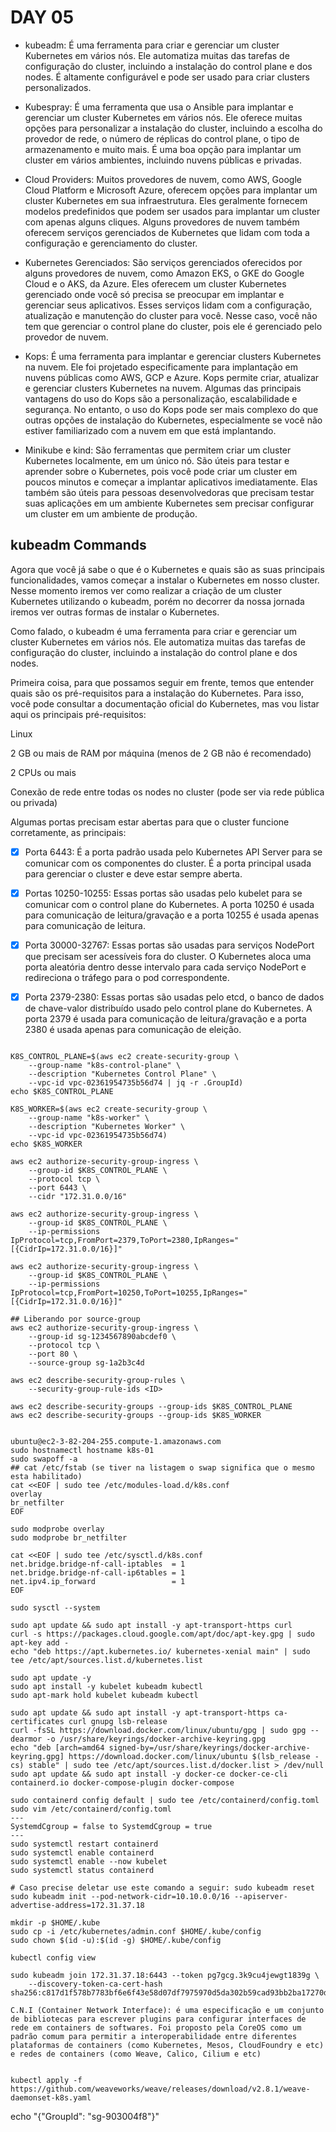 # DAY 05

- kubeadm: É uma ferramenta para criar e gerenciar um cluster Kubernetes em vários nós. Ele automatiza muitas das tarefas de configuração do cluster, incluindo a instalação do control plane e dos nodes. É altamente configurável e pode ser usado para criar clusters personalizados.

- Kubespray: É uma ferramenta que usa o Ansible para implantar e gerenciar um cluster Kubernetes em vários nós. Ele oferece muitas opções para personalizar a instalação do cluster, incluindo a escolha do provedor de rede, o número de réplicas do control plane, o tipo de armazenamento e muito mais. É uma boa opção para implantar um cluster em vários ambientes, incluindo nuvens públicas e privadas.

- Cloud Providers: Muitos provedores de nuvem, como AWS, Google Cloud Platform e Microsoft Azure, oferecem opções para implantar um cluster Kubernetes em sua infraestrutura. Eles geralmente fornecem modelos predefinidos que podem ser usados para implantar um cluster com apenas alguns cliques. Alguns provedores de nuvem também oferecem serviços gerenciados de Kubernetes que lidam com toda a configuração e gerenciamento do cluster.

- Kubernetes Gerenciados: São serviços gerenciados oferecidos por alguns provedores de nuvem, como Amazon EKS, o GKE do Google Cloud e o AKS, da Azure. Eles oferecem um cluster Kubernetes gerenciado onde você só precisa se preocupar em implantar e gerenciar seus aplicativos. Esses serviços lidam com a configuração, atualização e manutenção do cluster para você. Nesse caso, você não tem que gerenciar o control plane do cluster, pois ele é gerenciado pelo provedor de nuvem.

- Kops: É uma ferramenta para implantar e gerenciar clusters Kubernetes na nuvem. Ele foi projetado especificamente para implantação em nuvens públicas como AWS, GCP e Azure. Kops permite criar, atualizar e gerenciar clusters Kubernetes na nuvem. Algumas das principais vantagens do uso do Kops são a personalização, escalabilidade e segurança. No entanto, o uso do Kops pode ser mais complexo do que outras opções de instalação do Kubernetes, especialmente se você não estiver familiarizado com a nuvem em que está implantando.

- Minikube e kind: São ferramentas que permitem criar um cluster Kubernetes localmente, em um único nó. São úteis para testar e aprender sobre o Kubernetes, pois você pode criar um cluster em poucos minutos e começar a implantar aplicativos imediatamente. Elas também são úteis para pessoas desenvolvedoras que precisam testar suas aplicações em um ambiente Kubernetes sem precisar configurar um cluster em um ambiente de produção.

## kubeadm Commands
Agora que você já sabe o que é o Kubernetes e quais são as suas principais funcionalidades, vamos começar a instalar o Kubernetes em nosso cluster. Nesse momento iremos ver como realizar a criação de um cluster Kubernetes utilizando o kubeadm, porém no decorrer da nossa jornada iremos ver outras formas de instalar o Kubernetes.

Como falado, o kubeadm é uma ferramenta para criar e gerenciar um cluster Kubernetes em vários nós. Ele automatiza muitas das tarefas de configuração do cluster, incluindo a instalação do control plane e dos nodes.

Primeira coisa, para que possamos seguir em frente, temos que entender quais são os pré-requisitos para a instalação do Kubernetes. Para isso, você pode consultar a documentação oficial do Kubernetes, mas vou listar aqui os principais pré-requisitos:

Linux

2 GB ou mais de RAM por máquina (menos de 2 GB não é recomendado)

2 CPUs ou mais

Conexão de rede entre todas os nodes no cluster (pode ser via rede pública ou privada)

Algumas portas precisam estar abertas para que o cluster funcione corretamente, as principais:

- [X] Porta 6443: É a porta padrão usada pelo Kubernetes API Server para se comunicar com os componentes do cluster. É a porta principal usada para gerenciar o cluster e deve estar sempre aberta.

- [X] Portas 10250-10255: Essas portas são usadas pelo kubelet para se comunicar com o control plane do Kubernetes. A porta 10250 é usada para comunicação de leitura/gravação e a porta 10255 é usada apenas para comunicação de leitura.

- [X] Porta 30000-32767: Essas portas são usadas para serviços NodePort que precisam ser acessíveis fora do cluster. O Kubernetes aloca uma porta aleatória dentro desse intervalo para cada serviço NodePort e redireciona o tráfego para o pod correspondente.

- [X] Porta 2379-2380: Essas portas são usadas pelo etcd, o banco de dados de chave-valor distribuído usado pelo control plane do Kubernetes. A porta 2379 é usada para comunicação de leitura/gravação e a porta 2380 é usada apenas para comunicação de eleição.
```

K8S_CONTROL_PLANE=$(aws ec2 create-security-group \
    --group-name "k8s-control-plane" \
    --description "Kubernetes Control Plane" \
    --vpc-id vpc-02361954735b56d74 | jq -r .GroupId)
echo $K8S_CONTROL_PLANE

K8S_WORKER=$(aws ec2 create-security-group \
    --group-name "k8s-worker" \
    --description "Kubernetes Worker" \
    --vpc-id vpc-02361954735b56d74)
echo $K8S_WORKER

aws ec2 authorize-security-group-ingress \
    --group-id $K8S_CONTROL_PLANE \
    --protocol tcp \
    --port 6443 \
    --cidr "172.31.0.0/16"

aws ec2 authorize-security-group-ingress \
    --group-id $K8S_CONTROL_PLANE \
    --ip-permissions IpProtocol=tcp,FromPort=2379,ToPort=2380,IpRanges="[{CidrIp=172.31.0.0/16}]"

aws ec2 authorize-security-group-ingress \
    --group-id $K8S_CONTROL_PLANE \
    --ip-permissions IpProtocol=tcp,FromPort=10250,ToPort=10255,IpRanges="[{CidrIp=172.31.0.0/16}]"

## Liberando por source-group
aws ec2 authorize-security-group-ingress \
    --group-id sg-1234567890abcdef0 \
    --protocol tcp \
    --port 80 \
    --source-group sg-1a2b3c4d    

aws ec2 describe-security-group-rules \
    --security-group-rule-ids <ID>

aws ec2 describe-security-groups --group-ids $K8S_CONTROL_PLANE
aws ec2 describe-security-groups --group-ids $K8S_WORKER


ubuntu@ec2-3-82-204-255.compute-1.amazonaws.com
sudo hostnamectl hostname k8s-01
sudo swapoff -a
## cat /etc/fstab (se tiver na listagem o swap significa que o mesmo esta habilitado)
cat <<EOF | sudo tee /etc/modules-load.d/k8s.conf
overlay
br_netfilter
EOF

sudo modprobe overlay
sudo modprobe br_netfilter

cat <<EOF | sudo tee /etc/sysctl.d/k8s.conf
net.bridge.bridge-nf-call-iptables  = 1
net.bridge.bridge-nf-call-ip6tables = 1
net.ipv4.ip_forward                 = 1
EOF

sudo sysctl --system

sudo apt update && sudo apt install -y apt-transport-https curl
curl -s https://packages.cloud.google.com/apt/doc/apt-key.gpg | sudo apt-key add -
echo "deb https://apt.kubernetes.io/ kubernetes-xenial main" | sudo tee /etc/apt/sources.list.d/kubernetes.list

sudo apt update -y
sudo apt install -y kubelet kubeadm kubectl
sudo apt-mark hold kubelet kubeadm kubectl

sudo apt update && sudo apt install -y apt-transport-https ca-certificates curl gnupg lsb-release
curl -fsSL https://download.docker.com/linux/ubuntu/gpg | sudo gpg --dearmor -o /usr/share/keyrings/docker-archive-keyring.gpg
echo "deb [arch=amd64 signed-by=/usr/share/keyrings/docker-archive-keyring.gpg] https://download.docker.com/linux/ubuntu $(lsb_release -cs) stable" | sudo tee /etc/apt/sources.list.d/docker.list > /dev/null
sudo apt update && sudo apt install -y docker-ce docker-ce-cli containerd.io docker-compose-plugin docker-compose

sudo containerd config default | sudo tee /etc/containerd/config.toml
sudo vim /etc/containerd/config.toml
---
SystemdCgroup = false to SystemdCgroup = true
---
sudo systemctl restart containerd
sudo systemctl enable containerd
sudo systemctl enable --now kubelet
sudo systemctl status containerd

# Caso precise deletar use este comando a seguir: sudo kubeadm reset
sudo kubeadm init --pod-network-cidr=10.10.0.0/16 --apiserver-advertise-address=172.31.37.18

mkdir -p $HOME/.kube
sudo cp -i /etc/kubernetes/admin.conf $HOME/.kube/config
sudo chown $(id -u):$(id -g) $HOME/.kube/config

kubectl config view

sudo kubeadm join 172.31.37.18:6443 --token pg7gcg.3k9cu4jewgt1839g \
	--discovery-token-ca-cert-hash sha256:c817d1f578b7783bf6e6f43e58d07df7975970d5da302b59cad93bb2ba17270d 

C.N.I (Container Network Interface): é uma especificação e um conjunto de bibliotecas para escrever plugins para configurar interfaces de rede em containers de softwares. Foi proposto pela CoreOS como um padrão comum para permitir a interoperabilidade entre diferentes plataformas de containers (como Kubernetes, Mesos, CloudFoundry e etc) e redes de containers (como Weave, Calico, Cilium e etc)


kubectl apply -f https://github.com/weaveworks/weave/releases/download/v2.8.1/weave-daemonset-k8s.yaml
```


echo "{\"GroupId\": \"sg-903004f8\"}"